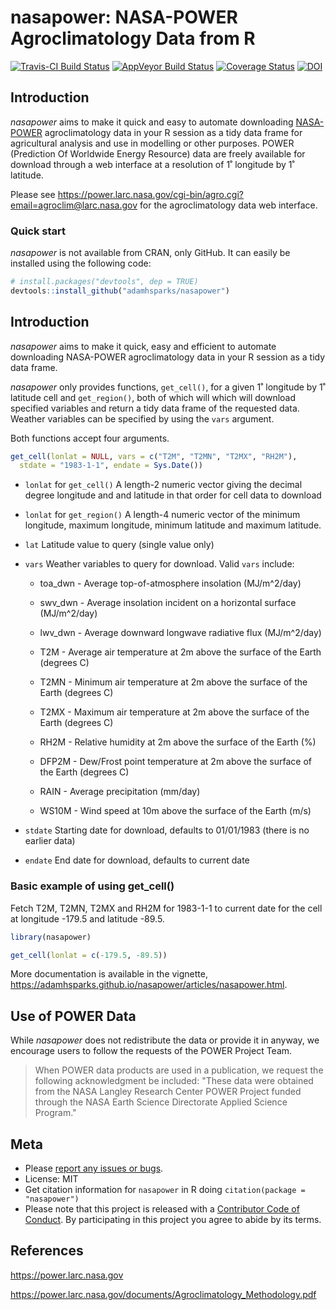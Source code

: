 nasapower: NASA-POWER Agroclimatology Data from R
================

[![Travis-CI Build Status](https://travis-ci.org/adamhsparks/nasapower.svg?branch=master)](https://travis-ci.org/adamhsparks/nasapower) [![AppVeyor Build Status](https://ci.appveyor.com/api/projects/status/github/adamhsparks/nasapower?branch=master&svg=true)](https://ci.appveyor.com/project/adamhsparks/nasapower) [![Coverage Status](https://img.shields.io/codecov/c/github/adamhsparks/nasapower/master.svg)](https://codecov.io/github/adamhsparks/nasapower?branch=master) [![DOI](https://zenodo.org/badge/109224461.svg)](https://zenodo.org/badge/latestdoi/109224461)

Introduction
------------

*nasapower* aims to make it quick and easy to automate downloading [NASA-POWER](https://power.larc.nasa.gov) agroclimatology data in your R session as a tidy data frame for agricultural analysis and use in modelling or other purposes. POWER (Prediction Of Worldwide Energy Resource) data are freely available for download through a web interface at a resolution of 1˚ longitude by 1˚ latitude.

Please see <https://power.larc.nasa.gov/cgi-bin/agro.cgi?email=agroclim@larc.nasa.gov> for the agroclimatology data web interface.

### Quick start

*nasapower* is not available from CRAN, only GitHub. It can easily be installed using the following code:

``` r
# install.packages("devtools", dep = TRUE)
devtools::install_github("adamhsparks/nasapower")
```

Introduction
------------

*nasapower* aims to make it quick, easy and efficient to automate downloading NASA-POWER agroclimatology data in your R session as a tidy data frame.

*nasapower* only provides functions, `get_cell()`, for a given 1˚ longitude by 1˚ latitude cell and `get_region()`, both of which will which will download specified variables and return a tidy data frame of the requested data. Weather variables can be specified by using the `vars` argument.

Both functions accept four arguments.

``` r
get_cell(lonlat = NULL, vars = c("T2M", "T2MN", "T2MX", "RH2M"),
  stdate = "1983-1-1", endate = Sys.Date())
```

-   `lonlat` for `get_cell()` A length-2 numeric vector giving the decimal degree longitude and and latitude in that order for cell data to download

-   `lonlat` for `get_region()` A length-4 numeric vector of the minimum longitude, maximum longitude, minimum latitude and maximum latitude.

-   `lat` Latitude value to query (single value only)

-   `vars` Weather variables to query for download. Valid `vars` include:

    -   toa\_dwn - Average top-of-atmosphere insolation (MJ/m^2/day)

    -   swv\_dwn - Average insolation incident on a horizontal surface (MJ/m^2/day)

    -   lwv\_dwn - Average downward longwave radiative flux (MJ/m^2/day)

    -   T2M - Average air temperature at 2m above the surface of the Earth (degrees C)

    -   T2MN - Minimum air temperature at 2m above the surface of the Earth (degrees C)

    -   T2MX - Maximum air temperature at 2m above the surface of the Earth (degrees C)

    -   RH2M - Relative humidity at 2m above the surface of the Earth (%)

    -   DFP2M - Dew/Frost point temperature at 2m above the surface of the Earth (degrees C)

    -   RAIN - Average precipitation (mm/day)

    -   WS10M - Wind speed at 10m above the surface of the Earth (m/s)

-   `stdate` Starting date for download, defaults to 01/01/1983 (there is no earlier data)

-   `endate` End date for download, defaults to current date

### Basic example of using get\_cell()

Fetch T2M, T2MN, T2MX and RH2M for 1983-1-1 to current date for the cell at longitude -179.5 and latitude -89.5.

``` r
library(nasapower)

get_cell(lonlat = c(-179.5, -89.5))
```

More documentation is available in the vignette, <https://adamhsparks.github.io/nasapower/articles/nasapower.html>.

Use of POWER Data
-----------------

While *nasapower* does not redistribute the data or provide it in anyway, we encourage users to follow the requests of the POWER Project Team.

> When POWER data products are used in a publication, we request the following acknowledgment be included: "These data were obtained from the NASA Langley Research Center POWER Project funded through the NASA Earth Science Directorate Applied Science Program."

Meta
----

-   Please [report any issues or bugs](https://github.com/adamhsparks/nasapower/issues).
-   License: MIT
-   Get citation information for `nasapower` in R doing `citation(package = "nasapower")`
-   Please note that this project is released with a [Contributor Code of Conduct](CONDUCT.md). By participating in this project you agree to abide by its terms.

References
----------

<https://power.larc.nasa.gov>

<https://power.larc.nasa.gov/documents/Agroclimatology_Methodology.pdf>
